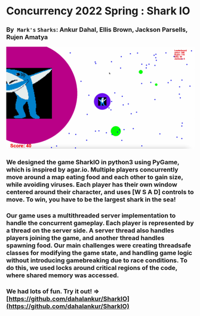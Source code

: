 # Concurrency 2022 Spring : Shark IO
###  By` Mark's` `Sharks`: Ankur Dahal, Ellis Brown, Jackson Parsells, Rujen Amatya 
![Demo gameplay](try2.png)

### We designed the game __SharkIO__ in python3 using PyGame, which is inspired by agar.io. Multiple players concurrently move around a map eating food and each other to gain size, while avoiding viruses. Each player has their own window centered around their character, and uses [W S A D] controls to move. To win, you have to be the largest shark in the sea!

### Our game uses a multithreaded server implementation to handle the concurrent gameplay. Each player is represented by a thread on the server side. A server thread also handles players joining the game, and another thread handles spawning food. Our main challenges were creating threadsafe classes for modifying the game state, and handling game logic without introducing gamebreaking due to race conditions. To do this, we used locks around critical regions of the code, where shared memory was accessed. 

### We had lots of fun. Try it out! => [https://github.com/dahalankur/SharkIO](https://github.com/dahalankur/SharkIO)